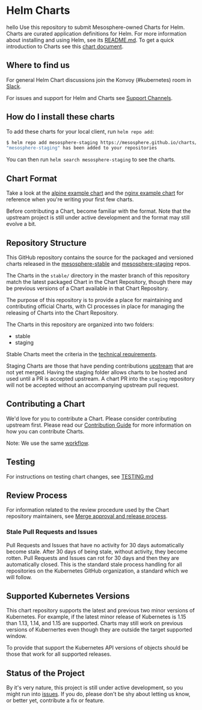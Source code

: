 # Helm Charts
hello
Use this repository to submit Mesosphere-owned Charts for Helm. Charts are curated application definitions for Helm. For more information about installing and using Helm, see its
[README.md](https://github.com/helm/helm/tree/master/README.md). To get a quick introduction to Charts see this [chart document](https://github.com/helm/helm/blob/master/docs/charts.md).

## Where to find us

For general Helm Chart discussions join the Konvoy (#kubernetes) room in [Slack](https://mesosphere.slack.com/).

For issues and support for Helm and Charts see [Support Channels](CONTRIBUTING.md#support-channels).

## How do I install these charts

To add these charts for your local client, run `helm repo add`:

```bash
$ helm repo add mesosphere-staging https://mesosphere.github.io/charts/staging
"mesosphere-staging" has been added to your repositories
```

You can then run `helm search mesosphere-staging` to see the charts.

## Chart Format

Take a look at the [alpine example chart](https://github.com/helm/helm/tree/master/docs/examples/alpine) and the [nginx example chart](https://github.com/helm/helm/tree/master/docs/examples/nginx) for reference when you're writing your first few charts.

Before contributing a Chart, become familiar with the format. Note that the upstream project is still under active development and the format may still evolve a bit.

## Repository Structure

This GitHub repository contains the source for the packaged and versioned charts released in the [mesosphere-stable](https://mesosphere.github.io/charts/stable) and [mesosphere-staging](https://mesosphere.github.io/charts/staging) repos.

The Charts in the `stable/` directory in the master branch of this repository match the latest packaged Chart in the Chart Repository, though there may be previous versions of a Chart available in that Chart Repository.

The purpose of this repository is to provide a place for maintaining and contributing official Charts, with CI processes in place for managing the releasing of Charts into the Chart Repository.

The Charts in this repository are organized into two folders:

* stable
* staging

Stable Charts meet the criteria in the [technical requirements](CONTRIBUTING.md#technical-requirements).

Staging Charts are those that have pending contributions [upstream](https://github.com/helm/charts) that are not yet merged. Having the staging folder allows charts to be hosted and used until a PR is accepted upstream. A chart PR into the `staging` repository will not be accepted without an accompanying upstream pull request.

## Contributing a Chart

We'd love for you to contribute a Chart. Please consider contributing upstream first. Please read our [Contribution Guide](CONTRIBUTING.md) for more information on how you can contribute Charts.

Note: We use the same [workflow](https://github.com/kubernetes/community/blob/master/contributors/devel/development.md#workflow).

## Testing

For instructions on testing chart changes, see [TESTING.md](./TESTING.md)

## Review Process

For information related to the review procedure used by the Chart repository maintainers, see [Merge approval and release process](CONTRIBUTING.md#merge-approval-and-release-process).

### Stale Pull Requests and Issues

Pull Requests and Issues that have no activity for 30 days automatically become stale. After 30 days of being stale, without activity, they become rotten. Pull Requests and Issues can rot for 30 days and then they are automatically closed. This is the standard stale process handling for all repositories on the Kubernetes GitHub organization, a standard which we will follow.

## Supported Kubernetes Versions

This chart repository supports the latest and previous two minor versions of Kubernetes. For example, if the latest minor release of Kubernetes is 1.15 than 1.13, 1.14, and 1.15 are supported. Charts may still work on previous versions of Kubernertes even though they are outside the target supported window.

To provide that support the Kubernetes API versions of objects should be those that work for all supported releases.

## Status of the Project

By it's very nature, this project is still under active development, so you might run into [issues](https://github.com/mesosphere/charts/issues). If you do, please don't be shy about letting us know, or better yet, contribute a fix or feature.
